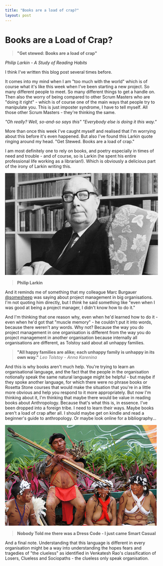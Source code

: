 ```yaml
---
title: "Books are a load of crap?"
layout: post 
---
```



# Books are a Load of Crap?

>**"Get stewed: Books are a load of crap"**

*Philip Larkin - A Study of Reading Habits* 

I think I've written this blog post several times before.

It comes into my mind when I am "too much with the world" which is of course what it's like this week when I've been starting a new project. So many different people to meet. So many different things to get a handle on. Then also the worry of being compared to other Scrum Masters who are "doing it right" - which is of course one of the main ways that people try to manipulate you. This is just imposter syndrome, I have to tell myself.  All those other Scrum Masters - they're thinking the same.

*"Oh really? Well, so-and-so says this"*
*"Everybody else is doing it this way."* 

More than once this week I've caught myself and realised that  I'm worrying about this before it's even happened.  But also I've  found this Larkin quote ringing around my head. "Get Stewed. Books are a load of crap."

I am most definitely one to rely on books, and poetry especially in times of need and trouble - and of course, so is Larkin (he spent his entire professional life working as a librarian!).  Which is obviously a delicious part of the irony of Larkin writing this.

![Philip Larkin](/assets/larkin.jpg)

>**Philip Larkin**

And it reminds me of something that my colleague Marc Burgauer [@somesheep]( https://twitter.com/somesheep) was saying about project management in big organisations.  I'm not quoting him directly, but I *think* he said something like "even when I was good at being a project manager, I didn't know how to do it."

And I'm thinking that one reason why, even when he'd learned how to do it - even when he'd got that "muscle memory" - he couldn't put it into words, because there weren't any words. Why not? Because the way you do project management in one organisation is different from the way you do project management in another organisation because internally all organisations are different, as Tolstoy said about all unhappy families.


>**"All happy families are alike; each unhappy family is unhappy in its own way."**
*Leo Tolstoy - Anna Karenina*

And this is why books aren't much help. You're trying to learn an organisational language, and the fact that the people in the organisation notionally speak the same natural language might be helpful - but maybe if they spoke another language, for which there were no phrase books or Rosetta Stone courses that would make the situation that you're in a little more obvious and help you respond to it more appropriately.
But now I'm thinking about it, I'm thinking that maybe there would be value in reading books about Anthropology. Because that's what this is, in essence.  I've been dropped into a foreign tribe.  I need to learn their ways.  Maybe books aren't a load of crap after all. I should maybe get on kindle and read a beginner's guide to anthropology. Or maybe look online for a bibliography...

![Yanomami](/assets/yanomami.jpg)

>**Nobody Told me there was a Dress Code - I just came Smart Casual**

And a final note. Understanding that this language is different in every organisation might be a way into understanding the hopes fears and tragedies of "the clueless" as identified in Venkatesh Rao's classification of Losers, Clueless and Sociopaths - the clueless only speak organisation.
